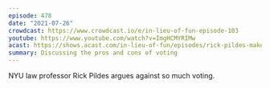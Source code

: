 ```yaml
---
episode: 478
date: "2021-07-26"
crowdcast: https://www.crowdcast.io/e/in-lieu-of-fun-episode-103
youtube: https://www.youtube.com/watch?v=ImgHCMYRIMw
acast: https://shows.acast.com/in-lieu-of-fun/episodes/rick-pildes-makes-the-case-for-fewer-elections
summary: Discussing the pros and cons of voting
---
```

NYU law professor Rick Pildes argues against so much voting.
